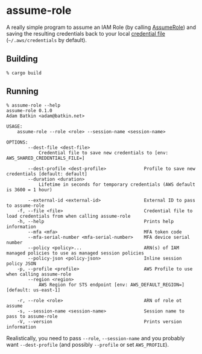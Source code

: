 assume-role
===========

A really simple program to assume an IAM Role (by calling [AssumeRole](https://docs.aws.amazon.com/STS/latest/APIReference/API_AssumeRole.html)) and saving the resulting credentials back to your local [credential file](https://docs.aws.amazon.com/sdk-for-php/v3/developer-guide/guide_credentials_profiles.html) (`~/.aws/credentials` by default).

Building
--------

```
% cargo build
```

Running
-------
```
% assume-role --help
assume-role 0.1.0
Adam Batkin <adam@batkin.net>

USAGE:
    assume-role --role <role> --session-name <session-name>

OPTIONS:
        --dest-file <dest-file>
            Credential file to save new credentials to [env: AWS_SHARED_CREDENTIALS_FILE=]

        --dest-profile <dest-profile>              Profile to save new credentials [default: default]
        --duration <duration>
            Lifetime in seconds for temporary credentials (AWS default is 3600 = 1 hour)

        --external-id <external-id>                External ID to pass to assume-role
    -f, --file <file>                              Credential file to load credentials from when calling assume-role
    -h, --help                                     Prints help information
        --mfa <mfa>                                MFA token code
        --mfa-serial-number <mfa-serial-number>    MFA device serial number
        --policy <policy>...                       ARN(s) of IAM managed policies to use as managed session policies
        --policy-json <policy-json>                Inline session policy JSON
    -p, --profile <profile>                        AWS Profile to use when calling assume-role
        --region <region>
            AWS Region for STS endpoint [env: AWS_DEFAULT_REGION=]  [default: us-east-1]

    -r, --role <role>                              ARN of role ot assume
    -s, --session-name <session-name>              Session name to pass to assume-role
    -V, --version                                  Prints version information
```
Realistically, you need to pass `--role`, `--session-name` and you probably want `--dest-profile` (and possibly `--profile` or set `AWS_PROFILE`).




